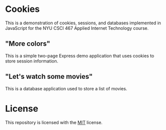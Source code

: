 <!-- README.md -->
<!-- Copyright (c) 2024 Ishan Pranav -->
<!-- Licensed under the MIT License. -->

# Cookies

This is a demonstration of cookies, sessions, and databases implemented in
JavaScript for the NYU CSCI 467 Applied Internet Technology course.

## \"More colors\"

This is a simple two-page Express demo application that uses cookies to store
session information.

## \"Let\'s watch some movies\"

This is a database application used to store a list of movies.

# License

This repository is licensed with the [MIT](LICENSE.txt) license.
